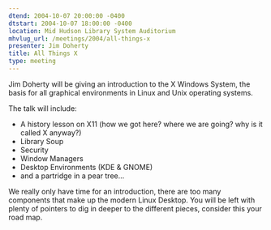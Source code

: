 ```yaml
---
dtend: 2004-10-07 20:00:00 -0400
dtstart: 2004-10-07 18:00:00 -0400
location: Mid Hudson Library System Auditorium
mhvlug_url: /meetings/2004/all-things-x
presenter: Jim Doherty
title: All Things X
type: meeting
---
```



Jim Doherty will be giving an introduction to the X Windows System, the basis for all graphical environments in Linux and Unix operating systems.

The talk will include:
- A history lesson on X11 (how we got here? where we are going? why is it 			   called X anyway?)
- Library Soup
- Security
- Window Managers
- Desktop Environments (KDE &amp; GNOME)
- and a partridge in a pear tree...

We really only have time for an introduction, there are too many components that make up the modern Linux Desktop. You will be left with plenty of pointers to dig in deeper to the different pieces, consider this your road map.